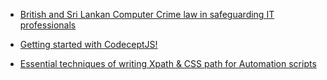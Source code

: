 - [British and Sri Lankan Computer Crime law in safeguarding IT professionals](https://thedevland.com/2019/12/29/computer-crime-law-in-safeguarding-it-professionals/)

- [Getting started with CodeceptJS!](https://medium.com/@dharshinibaskaran/getting-started-with-codeceptjs-ed66d5f6c3d9)

- [Essential techniques of writing Xpath & CSS path for Automation scripts](https://medium.com/@qualityholics/essential-techniques-of-writing-xpath-css-path-for-automation-scripts-2d08f2e58db6)

